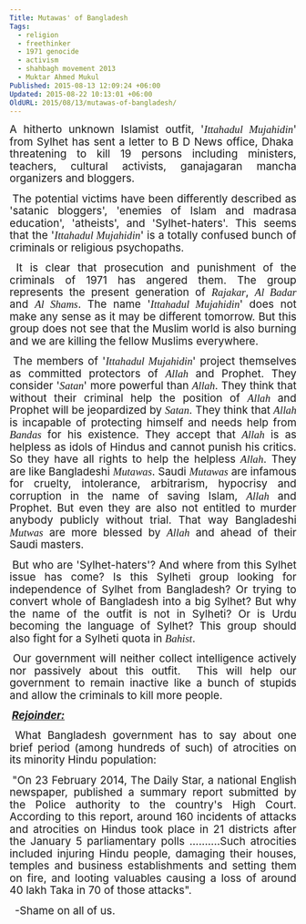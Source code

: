 ```yaml
---
Title: Mutawas' of Bangladesh
Tags:
  - religion
  - freethinker
  - 1971 genocide
  - activism
  - shahbagh movement 2013
  - Muktar Ahmed Mukul
Published: 2015-08-13 12:09:24 +06:00
Updated: 2015-08-22 10:13:01 +06:00
OldURL: 2015/08/13/mutawas-of-bangladesh/
---
```


<p class="MsoNormal" style="text-align: justify"><span style="font-size: 14pt;line-height: 115%">A hitherto unknown Islamist outfit, '<em><span style="font-family: 'Calibri','sans-serif'">Ittahadul Mujahidin</span></em>' from Sylhet has sent a letter to B D News office, Dhaka  threatening to kill 19 persons including ministers, teachers, cultural activists, ganajagaran mancha organizers and bloggers.</span></p>
<p class="MsoNormal" style="text-align: justify"> <span style="font-size: 14pt;line-height: 115%">The potential victims have been differently described as 'satanic bloggers', 'enemies of Islam and madrasa education', 'atheists', and 'Sylhet-haters'. This seems that the '<em><span style="font-family: 'Calibri','sans-serif'">Ittahadul Mujahidin</span></em>' is a totally confused bunch of criminals or religious psychopaths.</span></p>
<p class="MsoNormal" style="text-align: justify"> <span style="font-size: 14pt;line-height: 115%">It is clear that prosecution and punishment of the criminals of 1971 has angered them. The group represents the present generation of <em><span style="font-family: 'Calibri','sans-serif'">Rajakar</span></em>, <em><span style="font-family: 'Calibri','sans-serif'">Al Badar</span></em> and <em><span style="font-family: 'Calibri','sans-serif'">Al Shams</span></em>. The name '<em><span style="font-family: 'Calibri','sans-serif'">Ittahadul Mujahidin</span></em>' does not make any sense as it may be different tomorrow. But this group does not see that the Muslim world is also burning and we are killing the fellow Muslims everywhere.</span></p>
<p class="MsoNormal" style="text-align: justify"> <span style="font-size: 14pt;line-height: 115%">The members of '<em><span style="font-family: 'Calibri','sans-serif'">Ittahadul Mujahidin</span></em>' project themselves as committed protectors of <em><span style="font-family: 'Calibri','sans-serif'">Allah</span></em> and Prophet. They consider '<em><span style="font-family: 'Calibri','sans-serif'">Satan</span></em>' more powerful than <em><span style="font-family: 'Calibri','sans-serif'">Allah</span></em>. They think that without their criminal help the position of <em><span style="font-family: 'Calibri','sans-serif'">Allah</span></em> and Prophet will be jeopardized by <em><span style="font-family: 'Calibri','sans-serif'">Satan</span></em>. They think that <em><span style="font-family: 'Calibri','sans-serif'">Allah</span></em> is incapable of protecting himself and needs help from <em><span style="font-family: 'Calibri','sans-serif'">Bandas</span></em> for his existence. They accept that <em><span style="font-family: 'Calibri','sans-serif'">Allah</span></em> is as helpless as idols of Hindus and cannot punish his critics. So they have all rights to help the helpless <em><span style="font-family: 'Calibri','sans-serif'">Allah</span></em>. They are like Bangladeshi <em><span style="font-family: 'Calibri','sans-serif'">Mutawas</span></em>. Saudi <em><span style="font-family: 'Calibri','sans-serif'">Mutawas</span></em> are infamous for cruelty, intolerance, arbitrarism, hypocrisy and corruption in the name of saving Islam, <em><span style="font-family: 'Calibri','sans-serif'">Allah</span></em> and Prophet. But even they are also not entitled to murder anybody publicly without trial. That way Bangladeshi <em><span style="font-family: 'Calibri','sans-serif'">Mutwas</span></em> are more blessed by <em><span style="font-family: 'Calibri','sans-serif'">Allah</span></em> and ahead of their Saudi masters.</span></p>
<p class="MsoNormal" style="text-align: justify"> <span style="font-size: 14pt;line-height: 115%">But who are 'Sylhet-haters'? And where from this Sylhet issue has come? Is this Sylheti group looking for independence of Sylhet from Bangladesh? Or trying to convert whole of Bangladesh into a big Sylhet? But why the name of the outfit is not in Sylheti? Or is Urdu becoming the language of Sylhet? This group should also fight for a Sylheti quota in <em><span style="font-family: 'Calibri','sans-serif'">Bahist</span></em>.</span></p>
<p class="MsoNormal" style="text-align: justify"> <span style="font-size: 14pt;line-height: 115%">Our government will neither collect intelligence actively nor passively about this outfit.  This will help our government to remain inactive like a bunch of stupids and allow the criminals to kill more people.</span></p>
<p class="MsoNormal" style="text-align: justify"> <b><i><u><span style="font-size: 14pt;line-height: 115%">Rejoinder:</span></u></i></b></p>
<p class="MsoNormal" style="text-align: justify"> <span style="font-size: 14pt;line-height: 115%">What Bangladesh government has to say about one brief period (among hundreds of such) of atrocities on its minority Hindu population: </span></p>
<p class="MsoNormal" style="margin-bottom: 0.0001pt;text-align: justify"> <span style="font-size: 14pt;line-height: 115%">"On 23 February 2014, The Daily Star, a national English newspaper, published a summary report submitted by the Police authority to the country's High Court. According to this report, around 160 incidents of attacks and atrocities on Hindus took place in 21 districts after the January 5 parliamentary polls ……….Such atrocities included injuring Hindu people, damaging their houses, temples and business establishments and setting them on fire, and looting valuables causing a loss of around 40 lakh Taka in 70 of those attacks".</span></p>
<p class="MsoNormal" style="margin-bottom: 0.0001pt;text-align: justify"> <span style="font-size: 14pt;line-height: 115%"> -Shame on all of us.</span></p>
<!-- [if gte mso 9]&gt;-->

<!-- [if gte mso 9]&gt;-->

<!-- [if gte mso 10]&gt;-->

